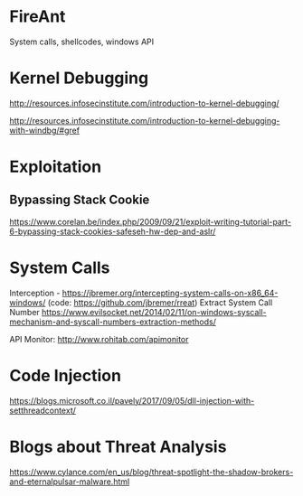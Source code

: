 # FireAnt
System calls, shellcodes, windows API

# Kernel Debugging
http://resources.infosecinstitute.com/introduction-to-kernel-debugging/

http://resources.infosecinstitute.com/introduction-to-kernel-debugging-with-windbg/#gref


# Exploitation
## Bypassing Stack Cookie
https://www.corelan.be/index.php/2009/09/21/exploit-writing-tutorial-part-6-bypassing-stack-cookies-safeseh-hw-dep-and-aslr/

# System Calls
Interception - https://jbremer.org/intercepting-system-calls-on-x86_64-windows/ (code: https://github.com/jbremer/rreat)
Extract System Call Number https://www.evilsocket.net/2014/02/11/on-windows-syscall-mechanism-and-syscall-numbers-extraction-methods/

API Monitor: http://www.rohitab.com/apimonitor

# Code Injection
https://blogs.microsoft.co.il/pavely/2017/09/05/dll-injection-with-setthreadcontext/

# Blogs about Threat Analysis
https://www.cylance.com/en_us/blog/threat-spotlight-the-shadow-brokers-and-eternalpulsar-malware.html
